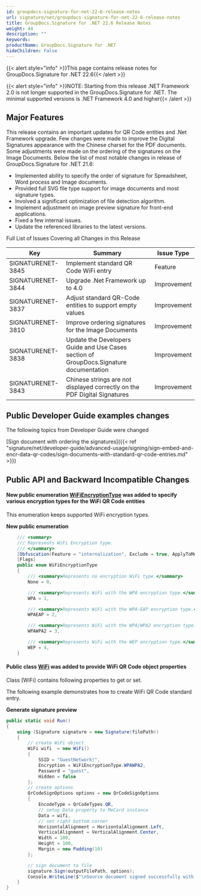 ```yaml
---
id: groupdocs-signature-for-net-22-6-release-notes
url: signature/net/groupdocs-signature-for-net-22-6-release-notes
title: GroupDocs.Signature for .NET 22.6 Release Notes
weight: 44
description: ""
keywords: 
productName: GroupDocs.Signature for .NET
hideChildren: False
---
```

{{< alert style="info" >}}This page contains release notes for GroupDocs.Signature for .NET 22.6{{< /alert >}}

{{< alert style="info" >}}NOTE: Starting from this release .NET Framework 2.0 is not longer supported in the GroupDocs.Signature for .NET. The minimal supported versions is .NET Framework 4.0 and higher{{< /alert >}}
## Major Features

This release contains an important updates for QR Code entities and .Net Framework upgrade. Few changes were made to improve the Digital Signatures appearance with the Chinese charset for the PDF documents. Some adjustments were made on the ordering of the signatures on the Image Documents. Below the list of most notable changes in release of GroupDocs.Signature for .NET 21.6:

* Implemented ability to specify the order of signature for Spreadsheet, Word process and Image documents.
* Provided full SVG file type support for image documents and most signature types.
* Involved a significant optimization of file detection algorithm.
* Implement adjustment on image preview signature for front-end applications.
* Fixed a few internal issues.
* Update the referenced libraries to the latest versions.

Full List of Issues Covering all Changes in this Release

| Key | Summary | Issue Type |
| --- | --- | --- |
| SIGNATURENET-3845 | Implement standard QR Code WiFi entry  | Feature |
| SIGNATURENET-3844 | Upgrade .Net Framework up to 4.0 | Improvement |
| SIGNATURENET-3837 | Adjust standard QR-Code entities to support empty values | Improvement |
| SIGNATURENET-3810 | Improve ordering signatures for the Image Documents | Improvement |
| SIGNATURENET-3838 | Update the Developers Guide and Use Cases section of GroupDocs.Signature documentation | Improvement |
| SIGNATURENET-3843 | Chinese strings are not displayed correctly on the PDF Digital Signatures | Improvement |

## Public Developer Guide examples changes

The following topics from Developer Guide were changed

[Sign document with ordering the signatures]({{< ref "signature/net/developer-guide/advanced-usage/signing/sign-embed-and-encr-data-qr-codes/sign-documents-with-standard-qr-code-entries.md" >}})

## Public API and Backward Incompatible Changes

#### New public enumeration [WiFiEncryptionType](https://apireference.groupdocs.com/signature/net/groupdocs.signature.domain.extensions/wifiencryptiontype) was added to specify various encryption types for the WiFi QR Code entities

This enumeration keeps supported WiFi encryption types.

**New public enumeration**

```csharp
    /// <summary>
    /// Represents WiFi Encryption type.
    /// </summary>
    [Obfuscation(Feature = "internalization", Exclude = true, ApplyToMembers = true)]
    [Flags]
    public enum WiFiEncryptionType
    {
        /// <summary>Represents no encryption WiFi type.</summary>
        None = 0,

        /// <summary>Represents WiFi with the WPA encryption type.</summary>
        WPA = 1,

        /// <summary>Represents WiFi with the WPA-EAP encryption type.</summary>
        WPAEAP = 2,

        /// <summary>Represents WiFi with the WPA/WPA2 encryption type.</summary>
        WPAWPA2 = 3,

        /// <summary>Represents WiFi with the WEP encryption type.</summary>
        WEP = 4,
    }
```

#### Public class [WiFi](https://apireference.groupdocs.com/signature/net/groupdocs.signature.domain.extensions/wifi) was added to provide WiFi QR Code object properties

Class [WiFi] contains following properties to get or set.

The following example demonstrates how to create WiFi QR Code standard entry.

**Generate signature preview**

```csharp
public static void Run()
{
    using (Signature signature = new Signature(filePath))
    {
        // create WiFi object
        WiFi wifi  = new WiFi()
        {
            SSID = "GuestNetwork!",
            Encryption = WiFiEncryptionType.WPAWPA2,
            Password = "guest",
            Hidden = false
        };
        // create options
        QrCodeSignOptions options = new QrCodeSignOptions
        {
            EncodeType = QrCodeTypes.QR,
            // setup Data property to MeCard instance
            Data = wifi,
            // set right bottom corner
            HorizontalAlignment = HorizontalAlignment.Left,
            VerticalAlignment = VerticalAlignment.Center,
            Width = 100,
            Height = 100,
            Margin = new Padding(10)
        };

        // sign document to file
        signature.Sign(outputFilePath, options);
        Console.WriteLine($"\nSource document signed successfully with {signResult.Succeeded.Count} signature(s).\nFile saved at {outputFilePath}.");
    }
} 
```
